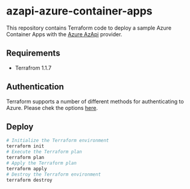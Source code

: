 # azapi-azure-container-apps

This repository contains Terraform code to deploy a sample Azure Container Apps with the [Azure AzApi](https://registry.terraform.io/providers/Azure/azapi/latest/docs) provider.

## Requirements

* Terrafrom 1.1.7

## Authentication

Terraform supports a number of different methods for authenticating to Azure. Please chek the options [here](https://registry.terraform.io/providers/azure/azapi/latest/docs#authenticating-to-azure).

## Deploy

```bash
# Initialize the Terraform environment
terraform init
# Execute the Terraform plan
terraform plan
# Apply the Terraform plan
terraform apply
# Destroy the Terraform environment
terraform destroy
```
